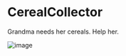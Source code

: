 # CerealCollector

Grandma needs her cereals. Help her.

![image](https://github.com/user-attachments/assets/46b24dbd-da14-4441-85b7-9607c007ccd1)
